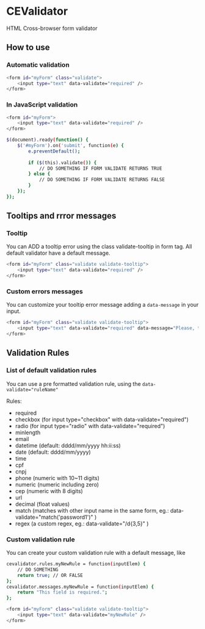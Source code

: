# CEValidator
HTML Cross-browser form validator

## How to use

### Automatic validation
```sh
<form id="myForm" class="validate">
    <input type="text" data-validate="required" />
</form>
```

### In JavaScript validation
```sh
<form id="myForm">
    <input type="text" data-validate="required" />
</form>
```
```sh
$(document).ready(function() {
    $('#myForm').on('submit', function(e) {
        e.preventDefault();
        
        if ($(this).validate()) {
            // DO SOMETHING IF FORM VALIDATE RETURNS TRUE
        } else {
            // DO SOMETHING IF FORM VALIDATE RETURNS FALSE
        }
    });
});
```

## Tooltips and rrror messages
### Tooltip
You can ADD a tooltip error using the class validate-tooltip in form tag. All default validator have a default message.
```sh
<form id="myForm" class="validate validate-tooltip">
    <input type="text" data-validate="required" />
</form>
```
### Custom errors messages
You can customize your tooltip error message adding a ``` data-message ``` in your input.
```sh
<form id="myForm" class="validate validate-tooltip">
    <input type="text" data-validate="required" data-message="Please, type this field."/>
</form>
```

## Validation Rules
### List of default validation rules
You can use a pre formatted validation rule, using the ``` data-validate="ruleName" ```

Rules: 
* required
* checkbox (for input type="checkbox" with data-validate="required")
* radio (for input type="radio" with data-validate="required")
* minlength
* email
* datetime (default: dddd/mm/yyyy hh:ii:ss)
* date (default: dddd/mm/yyyy)
* time
* cpf
* cnpj
* phone (numeric with 10~11 digits)
* numeric (numeric including zero)
* cep (numeric with 8 digits)
* url
* decimal (float values)
* match (matches with other input name in the same form, eg.: data-validate="match('password1')" )
* regex (a custom regex, eg.: data-validate="/d{3,5}" )

### Custom validation rule
You can create your custom validation rule with a default message, like
```sh
cevalidator.rules.myNewRule = function(inputElem) {
    // DO SOMETHING
    return true; // OR FALSE
};
cevalidator.messages.myNewRule = function(inputElem) {
    return "This field is required.";
};
```
```sh
<form id="myForm" class="validate validate-tooltip">
    <input type="text" data-validate="myNewRule" />
</form>
```
